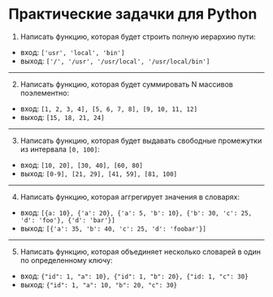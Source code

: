 # Практические задачки для Python

1. Написать функцию, которая будет строить полную иерархию пути:
* вход: `['usr', 'local', 'bin']`
* выход: `['/', '/usr', '/usr/local', '/usr/local/bin']`
----
2. Написать функцию, которая будет суммировать N массивов поэлементно:
* вход: `[1, 2, 3, 4], [5, 6, 7, 8], [9, 10, 11, 12]`
* выход: `[15, 18, 21, 24]`
----
3. Написать функцию, которая будет выдавать свободные промежутки из интервала `[0, 100]`:
* вход: `[10, 20], [30, 40], [60, 80]`
* выход: `[0-9], [21, 29], [41, 59], [81, 100]`
----
4. Написать функцию, которая аггрегирует значения в словарях:
* вход: `[{a: 10}, {'a': 20}, {'a': 5, 'b': 10}, {'b': 30, 'c': 25, 'd': 'foo'}, {'d': 'bar'}]`
* выход: `[{'a': 35, 'b': 40, 'c': 25, 'd': 'foobar'}]`
----
5. Написать функцию, которая объединяет несколько словарей в один по определенному ключу:
* вход: `{"id": 1, "a": 10}, {"id": 1, "b": 20}, {"id: 1, "c": 30}`
* выход: `{"id": 1, "a": 10, "b": 20, "c": 30}`
